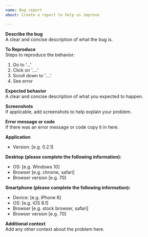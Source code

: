```yaml
---
name: Bug report
about: Create a report to help us improve

---
```


**Describe the bug**  
A clear and concise description of what the bug is.

**To Reproduce**  
Steps to reproduce the behavior:
1. Go to '...'  
2. Click on '....'  
3. Scroll down to '....'  
4. See error  

**Expected behavior**  
A clear and concise description of what you expected to happen.

**Screenshots**  
If applicable, add screenshots to help explain your problem.

**Error message or code**  
If there was an error message or code copy it in here.

**Application**  
 - Version: [e.g. 0.2.1]  

**Desktop (please complete the following information):**  
 - OS: [e.g. Windows 10]  
 - Browser [e.g. chrome, safari]  
 - Browser version [e.g. 70]

**Smartphone (please complete the following information):**  
 - Device: [e.g. iPhone 6]  
 - OS: [e.g. iOS 8.1]  
 - Browser [e.g. stock browser, safari]  
 - Browser version [e.g. 70] 

**Additional context**  
Add any other context about the problem here.
